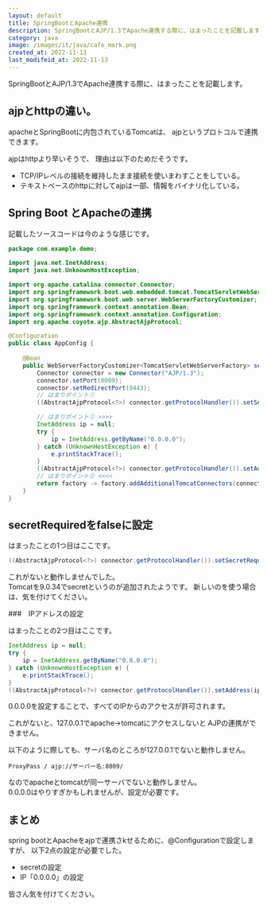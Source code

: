 ```yaml
---
layout: default
title: SpringBootとApache連携
description: SpringBootとAJP/1.3でApache連携する際に、はまったことを記載します。
category: java
image: /images/it/java/cafe_mark.png
created_at: 2022-11-13
last_modifeid_at: 2022-11-13
---
```


SpringBootとAJP/1.3でApache連携する際に、はまったことを記載します。

## ajpとhttpの違い。

apacheとSpringBootに内包されているTomcatは、
ajpというプロトコルで連携できます。

ajpはhttpより早いそうで、
理由は以下のためだそうです。

- TCP/IPレベルの接続を維持したまま接続を使いまわすことをしている。
- テキストベースのhttpに対してajpは一部、情報をバイナリ化している。

## Spring Boot とApacheの連携

記載したソースコードは今のような感じです。

```Java
package com.example.demo;

import java.net.InetAddress;
import java.net.UnknownHostException;

import org.apache.catalina.connector.Connector;
import org.springframework.boot.web.embedded.tomcat.TomcatServletWebServerFactory;
import org.springframework.boot.web.server.WebServerFactoryCustomizer;
import org.springframework.context.annotation.Bean;
import org.springframework.context.annotation.Configuration;
import org.apache.coyote.ajp.AbstractAjpProtocol;

@Configuration
public class AppConfig {
 
    @Bean
    public WebServerFactoryCustomizer<TomcatServletWebServerFactory> servletContainer() {
        Connector connector = new Connector("AJP/1.3");
        connector.setPort(8009);
        connector.setRedirectPort(8443);
        // はまりポイント①
        ((AbstractAjpProtocol<?>) connector.getProtocolHandler()).setSecretRequired(false);

        // はまりポイント② >>>>
        InetAddress ip = null;
        try {
            ip = InetAddress.getByName("0.0.0.0");
        } catch (UnknownHostException e) {
            e.printStackTrace();
        }
        ((AbstractAjpProtocol<?>) connector.getProtocolHandler()).setAddress(ip);
        // はまりポイント② <<<<
        return factory -> factory.addAdditionalTomcatConnectors(connector);    
    }
}
```

## secretRequiredをfalseに設定

はまったことの1つ目はここです。  
```Java
((AbstractAjpProtocol<?>) connector.getProtocolHandler()).setSecretRequired(false);
```

これがないと動作しませんでした。  
Tomcatを9.0.34でsecretというのが追加されたようです。
新しいのを使う場合は、気を付けてください。

###　IPアドレスの設定

はまったことの2つ目はここです。  
```Java
InetAddress ip = null;
try {
    ip = InetAddress.getByName("0.0.0.0");
} catch (UnknownHostException e) {
    e.printStackTrace();
}
((AbstractAjpProtocol<?>) connector.getProtocolHandler()).setAddress(ip);
```

0.0.0.0を設定することで、すべてのIPからのアクセスが許可されます。

これがないと、127.0.0.1でapache→tomcatにアクセスしないと
AJPの連携ができません。

以下のように際しても、サーバ名のところが127.0.0.1でないと動作しません。
```
ProxyPass / ajp://サーバー名:8009/
```

なのでapacheとtomcatが同一サーバでないと動作しません。  
0.0.0.0はやりすぎかもしれませんが、設定が必要です。

## まとめ

spring bootとApacheをajpで連携さkせるために、@Configurationで設定しますが、
以下2点の設定が必要でした。
- secretの設定
- IP「0.0.0.0」の設定

皆さん気を付けてください。